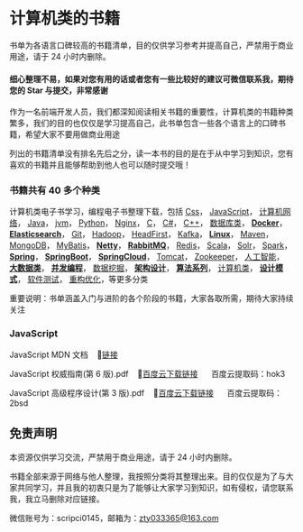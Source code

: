 # 计算机类的书籍

书单为各语言口碑较高的书籍清单，目的仅供学习参考并提高自己，严禁用于商业用途，请于 24 小时内删除。

#### 细心整理不易，如果对您有用的话或者您有一些比较好的建议可微信联系我，期待您的 Star 与提交，非常感谢

作为一名前端开发人员，我们都深知阅读相关书籍的重要性，计算机类的书籍种类繁多，我们的目的也仅仅是学习提高自己，此书单包含一些各个语言上的口碑书籍，希望大家不要用做商业用途

列出的书籍清单没有排名先后之分，读一本书的目的是在于从中学习到知识，您有喜欢的书籍并且能够帮助到他人也可以随时提交哦！

### 书籍共有 40 多个种类

计算机类电子书学习，编程电子书整理下载，包括
[Css](https://github.com/itzty-1207/e-booksf###javascript)，
[JavaScript](https://github.com/itzty-1207/e-books###javascript)，
[计算机网络](https://github.com/itzty-1207/e-books###javascript)，
[Java](https://github.com/itzty-1207/e-books###java)，
[jvm](https://github.com/itzty-1207/e-books###jvm)，
[Python](https://github.com/itzty-1207/e-books###python)，
[Nginx](https://github.com/itzty-1207/e-books###nginx)，
[C](https://github.com/itzty-1207/e-books###C)，
[C#](https://github.com/itzty-1207/e-books###C#)，
[C++](https://github.com/itzty-1207/e-books###C++)，
[数据库类](https://github.com/itzty-1207/e-books###数据库类)，
[**Docker**](https://github.com/itzty-1207/e-books###docker)，
[**Elasticsearch**](https://github.com/itzty-1207/e-books###elasticsearch)，
[Git](https://github.com/itzty-1207/e-books###git)，
[Hadoop](https://github.com/itzty-1207/e-books###hadoop)，
[HeadFirst](https://github.com/itzty-1207/e-books###headFirst)，
[Kafka](https://github.com/itzty-1207/e-books###kafka)，
[**Linux**](https://github.com/itzty-1207/e-books###linux)，
[Maven](https://github.com/itzty-1207/e-books###maven)，
[MongoDB](https://github.com/itzty-1207/e-books###mongodb)，
[MyBatis](https://github.com/itzty-1207/e-books###mybatis)，
[**Netty**](https://github.com/itzty-1207/e-books###netty)，
[**RabbitMQ**](https://github.com/itzty-1207/e-books###rabbitmq)，
[Redis](https://github.com/itzty-1207/e-books###redis)，
[Scala](https://github.com/itzty-1207/e-books###scala)，
[Solr](https://github.com/itzty-1207/e-books###solr)，
[Spark](https://github.com/itzty-1207/e-books###spark)，
[**Spring**](https://github.com/itzty-1207/e-books###spring)，
[**SpringBoot**](https://github.com/itzty-1207/e-books###springboot)，
[**SpringCloud**](https://github.com/itzty-1207/e-books###springcloud)，
[Tomcat](https://github.com/itzty-1207/e-books###tomcat)，
[Zookeeper](https://github.com/itzty-1207/e-books###zookeeper)，
[人工智能](https://github.com/itzty-1207/e-books###人工智能)，
[**大数据类**](https://github.com/itzty-1207/e-books###大数据类)，
[**并发编程**](https://github.com/itzty-1207/e-books###并发编程)，
[数据挖掘](https://github.com/itzty-1207/e-books###数据挖掘)，
[**架构设计**](https://github.com/itzty-1207/e-books###架构设计)，
[**算法系列**](https://github.com/itzty-1207/e-books###算法系列)，
[计算机类](https://github.com/itzty-1207/e-books###计算机类)，
[**设计模式**](https://github.com/itzty-1207/e-books###设计模式)，
[软件测试](https://github.com/itzty-1207/e-books###软件测试)，
[重构优化](https://github.com/itzty-1207/e-books###重构优化)，等更多分类

重要说明：书单涵盖入门与进阶的各个阶段的书籍，大家各取所需，期待大家持续关注

### JavaScript

JavaScript MDN 文档&nbsp;&nbsp;&nbsp;&nbsp;🧀[链接](https://developer.mozilla.org/zh-CN)

JavaScript 权威指南(第 6 版).pdf&nbsp;&nbsp;&nbsp;&nbsp;🧀[百度云下载链接](https://pan.baidu.com/s/10_iKSYm820yD0gR8dptscw)&nbsp;&nbsp;&nbsp;&nbsp;&nbsp;&nbsp;百度云提取码：hok3

JavaScript 高级程序设计(第 3 版).pdf&nbsp;&nbsp;&nbsp;&nbsp;🧀[百度云下载链接](https://pan.baidu.com/s/1YRNG-U1rY6UrefrkgnojYw)&nbsp;&nbsp;&nbsp;&nbsp;&nbsp;&nbsp;百度云提取码：2bsd

## 免责声明

本资源仅供学习交流，严禁用于商业用途，请于 24 小时内删除。

书籍全部来源于网络与他人整理，我按照分类将其整理出来。目的仅仅是为了与大家共同学习，并且我的初衷只是为了能够让大家学习到知识，如有侵权，请您联系我，我立马删除对应链接。

微信账号为：scripci0145，邮箱为：zty033365@163.com
